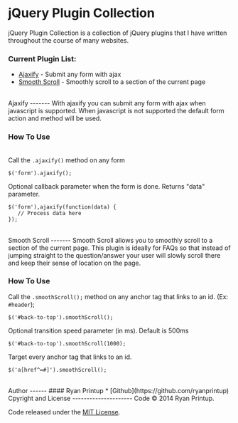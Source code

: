 jQuery Plugin Collection
========================
jQuery Plugin Collection is a collection of jQuery plugins that I have written throughout the course of many websites.

### Current Plugin List:

  - [Ajaxify](#ajaxify) - Submit any form with ajax
  - [Smooth Scroll](#smooth-scroll) - Smoothly scroll to a section of the current page

<br/>
Ajaxify
-------
With ajaxify you can submit any form with ajax when javascript is supported. When javascript is not supported the default form action and method will be used.

### How To Use
<br/>
Call the <code>.ajaxify()</code> method on any form

    $('form').ajaxify();
Optional callback parameter when the form is done. Returns "data" parameter.
    
    $('form'),ajaxify(function(data) {
       // Process data here
    });

<br/>
Smooth Scroll
-------
Smooth Scroll allows you to smoothly scroll to a section of the current page. This plugin is ideally for FAQs so that instead of jumping straight to the question/answer your user will slowly scroll there and keep their sense of location on the page.

### How To Use
Call the <code>.smoothScroll();</code> method on any anchor tag that links to an id. (Ex: <code>#header</code>);

    $('#back-to-top').smoothScroll();
Optional transition speed parameter (in ms). Default is 500ms
    
    $('#back-to-top').smoothScroll(1000);

Target every anchor tag that links to an id.

    $('a[href^=#]').smoothScroll();
<br/>
Author
------
#### Ryan Printup
  * [Github](https://github.com/ryanprintup)

<br/>
Cpyright and License
---------------------
Code &copy; 2014 Ryan Printup.

Code released under the [MIT License](https://github.com/RyanPrintup/jQuery-Plugin-Collection/blob/master/LICENSE.md).
